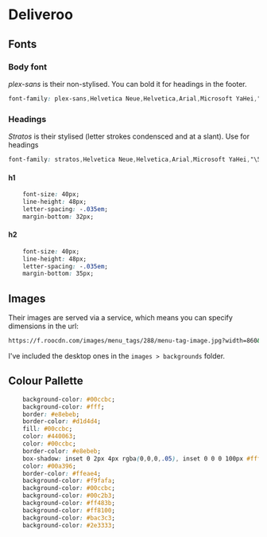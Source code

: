 # Deliveroo

## Fonts

### Body font

*plex-sans* is their non-stylised. You can bold it for headings in the footer.

```css
font-family: plex-sans,Helvetica Neue,Helvetica,Arial,Microsoft YaHei,"\5FAE\8F6F\96C5\9ED1\4F53",Hiragino Sans GB,"\51AC\9752\9ED1\4F53",sans-serif;
```

### Headings

*Stratos* is their stylised (letter strokes condensced and at a slant). Use for headings

```css
font-family: stratos,Helvetica Neue,Helvetica,Arial,Microsoft YaHei,"\5FAE\8F6F\96C5\9ED1\4F53",Hiragino Sans GB,"\51AC\9752\9ED1\4F53",sans-serif;
```

#### h1

```css
    font-size: 40px;
    line-height: 48px;
    letter-spacing: -.035em;
    margin-bottom: 32px;
```

#### h2

```css
    font-size: 40px;
    line-height: 48px;
    letter-spacing: -.035em;
    margin-bottom: 35px;
```

## Images

Their images are served via a service, which means you can specify dimensions in the url:

```bash
https://f.roocdn.com/images/menu_tags/288/menu-tag-image.jpg?width=860&height=300&auto=webp&format=jpg&fit=crop&v=1548677701
```

I've included the desktop ones in the `images > backgrounds` folder.

## Colour Pallette

```css
    background-color: #00ccbc;
    background-color: #fff;
    border: #e8ebeb;
    border-color: #d1d4d4;
    fill: #00ccbc;
    color: #440063;
    color: #00ccbc;
    border-color: #e8ebeb;
    box-shadow: inset 0 2px 4px rgba(0,0,0,.05), inset 0 0 0 100px #fff;
    color: #00a396;
    border-color: #ffeae4;
    background-color: #f9fafa;
    background-color: #00ccbc;
    background-color: #00c2b3;
    background-color: #ff483b;
    background-color: #ff8100;
    background-color: #bac3c3;
    background-color: #2e3333;
```
